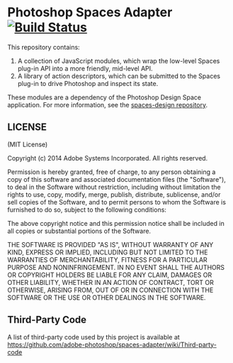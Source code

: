 Photoshop Spaces Adapter [![Build Status](https://travis-ci.org/adobe-photoshop/spaces-adapter.svg)](https://travis-ci.org/adobe-photoshop/spaces-adapter)
=================

This repository contains:

1. A collection of JavaScript modules, which wrap the low-level Spaces plug-in API into a more friendly, mid-level API.
2. A library of action descriptors, which can be submitted to the Spaces plug-in to drive Photoshop and inspect its state.

These modules are a dependency of the Photoshop Design Space application. For more information, see the [spaces-design repository](https://github.com/adobe-photoshop/spaces-design/).

LICENSE
-------

(MIT License)

Copyright (c) 2014 Adobe Systems Incorporated. All rights reserved.
 
Permission is hereby granted, free of charge, to any person obtaining a
copy of this software and associated documentation files (the "Software"), 
to deal in the Software without restriction, including without limitation 
the rights to use, copy, modify, merge, publish, distribute, sublicense, 
and/or sell copies of the Software, and to permit persons to whom the 
Software is furnished to do so, subject to the following conditions:
 
The above copyright notice and this permission notice shall be included in
all copies or substantial portions of the Software.
 
THE SOFTWARE IS PROVIDED "AS IS", WITHOUT WARRANTY OF ANY KIND, EXPRESS OR
IMPLIED, INCLUDING BUT NOT LIMITED TO THE WARRANTIES OF MERCHANTABILITY, 
FITNESS FOR A PARTICULAR PURPOSE AND NONINFRINGEMENT. IN NO EVENT SHALL THE
AUTHORS OR COPYRIGHT HOLDERS BE LIABLE FOR ANY CLAIM, DAMAGES OR OTHER 
LIABILITY, WHETHER IN AN ACTION OF CONTRACT, TORT OR OTHERWISE, ARISING 
FROM, OUT OF OR IN CONNECTION WITH THE SOFTWARE OR THE USE OR OTHER 
DEALINGS IN THE SOFTWARE.

Third-Party Code
----------------

A list of third-party code used by this project is available at https://github.com/adobe-photoshop/spaces-adapter/wiki/Third-party-code
